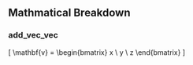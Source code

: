 ## Mathmatical Breakdown
### add_vec_vec
\[
\mathbf{v} = \begin{bmatrix} x \\ y \\ z \end{bmatrix}
\]
